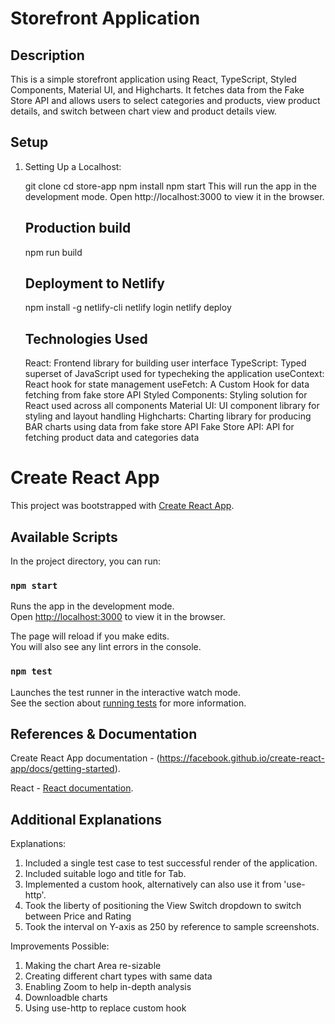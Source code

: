 # Storefront Application

## Description
This is a simple storefront application using React, TypeScript, Styled Components, Material UI, and Highcharts. It fetches data from the Fake Store API and allows users to select categories and products, view product details, and switch between chart view and product details view.

## Setup

1. Setting Up a Localhost:
   
   git clone <repo-url>
   cd store-app
   npm install
   npm start
This will run the app in the development mode. Open http://localhost:3000 to view it in the browser.

   ## Production build
   npm run build

   ## Deployment to Netlify
   npm install -g netlify-cli
   netlify login
   netlify deploy

   ## Technologies Used
   React: Frontend library for building user interface
   TypeScript: Typed superset of JavaScript used for typecheking the application
   useContext: React hook for state management
   useFetch: A Custom Hook for data fetching from fake store API
   Styled Components: Styling solution for React used across all components
   Material UI: UI component library for styling and layout handling
   Highcharts: Charting library for producing BAR charts using data from fake store API
   Fake Store API: API for fetching product data and categories data


# Create React App

This project was bootstrapped with [Create React App](https://github.com/facebook/create-react-app).

## Available Scripts

In the project directory, you can run:

### `npm start`

Runs the app in the development mode.\
Open [http://localhost:3000](http://localhost:3000) to view it in the browser.

The page will reload if you make edits.\
You will also see any lint errors in the console.

### `npm test`

Launches the test runner in the interactive watch mode.\
See the section about [running tests](https://facebook.github.io/create-react-app/docs/running-tests) for more information.


## References & Documentation

Create React App documentation - (https://facebook.github.io/create-react-app/docs/getting-started).

React - [React documentation](https://reactjs.org/).


 ## Additional Explanations
 Explanations:

1. Included a single test case to test successful render of the application.
2. Included suitable logo and title for Tab.	
3. Implemented a custom hook, alternatively can also use it from 'use-http'.
4. Took the liberty of positioning the View Switch dropdown to switch between Price and Rating 
5. Took the interval on Y-axis as 250 by reference to sample screenshots.

Improvements Possible: 

1. Making the chart Area re-sizable
2. Creating different chart types with same data
3. Enabling Zoom to help in-depth analysis
4. Downloadble charts
6. Using use-http to replace custom hook

